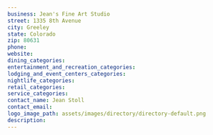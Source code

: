 ```yaml
---
business: Jean's Fine Art Studio
street: 1335 8th Avenue
city: Greeley
state: Colorado
zip: 80631
phone: 
website: 
dining_categories: 
entertainment_and_recreation_categories: 
lodging_and_event_centers_categories: 
nightlife_categories: 
retail_categories: 
service_categories: 
contact_name: Jean Stoll
contact_email: 
logo_image_path: assets/images/directory/directory-default.png
description: 
---
```

